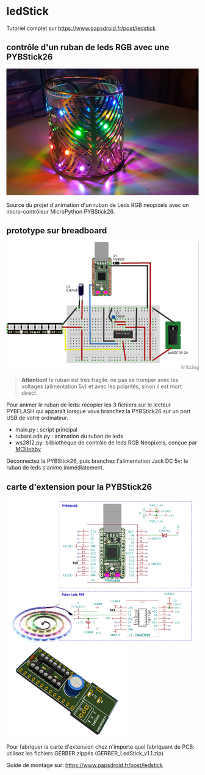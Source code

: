 # ledStick

Tutoriel complet sur https://www.papsdroid.fr/post/ledstick

## contrôle d'un ruban de leds RGB avec une PYBStick26
 
 ![deco](git_docs/LedStick_decors.jpg) 
 
 Source du projet d'animation d'un ruban de Leds RGB neopixels avec un micro-contrôleur  MicroPython PYBStick26.
 
 ## prototype sur breadboard
 ![fritzing](git_docs/LedStick_fritzing.jpg) 

>**Attention!** le ruban est très fragile: ne pas se tromper avec les voltages (alimentation 5v) et avec les polarités, sinon il est mort direct.

Pour animer le ruban de leds: recopier les 3 fichiers sur le lecteur PYBFLASH qui apparaît lorsque vous branchez la PYBStick26 sur un port USB de votre ordinateur.
* main.py : script principal 
* rubanLeds.py : animation du ruban de leds
* ws2812.py: bilbiothèque de contrôle de leds RGB Neopixels, conçue par [MCHobby](https://github.com/mchobby/pyboard-driver/tree/master/PYBStick) 

 Déconnectez la PYBStick26, puis branchez l'alimentation Jack DC 5v: le ruban de leds s'anime immédiatement.
 
 ## carte d'extension pour la PYBStick26
 ![Kicad](git_docs/LedStick_Kicad_shcema.png) 
 ![Kicad](git_docs/kicad_LedStick_3D.png) 
  
 Pour fabriquer la carte d'extension chez n'importe quel fabriquant de PCB: utilisez les fichiers GERBER zippés (GERBER_LedStick_v1.1.zip)

Guide de montage sur: https://www.papsdroid.fr/post/ledstick

